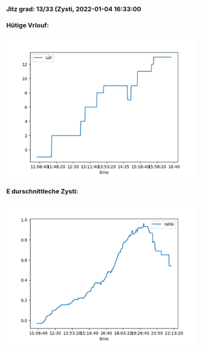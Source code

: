### Jitz grad: 13/33 (Zysti, 2022-01-04 16:33:00

### Hütige Vrlouf:
![Graph](Today.png)

### E durschnittleche Zysti:
![Graph](Zysti.png)